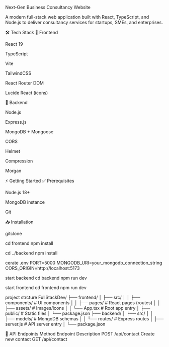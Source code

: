 Next-Gen Business Consultancy Website

A modern full-stack web application built with React, TypeScript, and Node.js to deliver consultancy services for startups, SMEs, and enterprises.


🛠️ Tech Stack
🔹 Frontend

React 19

TypeScript

Vite

TailwindCSS

React Router DOM

Lucide React (icons)

🔹 Backend

Node.js

Express.js

MongoDB + Mongoose

CORS

Helmet

Compression

Morgan


⚡ Getting Started
✅ Prerequisites

Node.js 18+

MongoDB instance

Git

📥 Installation


gitclone 

cd frontend
npm install

cd ../backend
npm install

cerate .env 
PORT=5000
MONGODB_URI=your_mongodb_connection_string
CORS_ORIGIN=http://localhost:5173

start backend 
cd backend
npm run dev


start frontend 
cd frontend
npm run dev

project strcture 
FullStackDev/
├── frontend/
│   ├── src/
│   │   ├── components/   # UI components
│   │   ├── pages/        # React pages (routes)
│   │   ├── assets/       # Images/icons
│   │   └── App.tsx       # Root app entry
│   ├── public/           # Static files
│   └── package.json
├── backend/
│   ├── src/
│   │   ├── models/       # MongoDB schemas
│   │   └── routes/       # Express routes
│   ├── server.js         # API server entry
│   └── package.json


📡 API Endpoints
Method	Endpoint	Description
POST	/api/contact	Create new contact
GET	/api/contact
